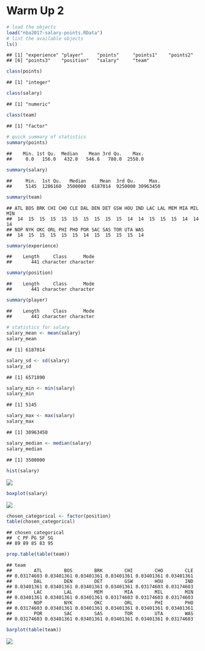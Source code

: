 Warm Up 2
================

``` r
# load the objects
load("nba2017-salary-points.RData")
# list the available objects
ls()
```

    ## [1] "experience" "player"     "points"     "points1"    "points2"   
    ## [6] "points3"    "position"   "salary"     "team"

``` r
class(points)
```

    ## [1] "integer"

``` r
class(salary)
```

    ## [1] "numeric"

``` r
class(team)
```

    ## [1] "factor"

``` r
# quick summary of statistics
summary(points)
```

    ##    Min. 1st Qu.  Median    Mean 3rd Qu.    Max. 
    ##     0.0   156.0   432.0   546.6   780.0  2558.0

``` r
summary(salary)
```

    ##     Min.  1st Qu.   Median     Mean  3rd Qu.     Max. 
    ##     5145  1286160  3500000  6187014  9250000 30963450

``` r
summary(team)
```

    ## ATL BOS BRK CHI CHO CLE DAL DEN DET GSW HOU IND LAC LAL MEM MIA MIL MIN 
    ##  14  15  15  15  15  15  15  15  15  15  14  14  15  15  15  14  14  14 
    ## NOP NYK OKC ORL PHI PHO POR SAC SAS TOR UTA WAS 
    ##  14  15  15  15  15  15  14  15  15  15  15  14

``` r
summary(experience)
```

    ##    Length     Class      Mode 
    ##       441 character character

``` r
summary(position)
```

    ##    Length     Class      Mode 
    ##       441 character character

``` r
summary(player)
```

    ##    Length     Class      Mode 
    ##       441 character character

``` r
# statistics for salary
salary_mean <- mean(salary)
salary_mean
```

    ## [1] 6187014

``` r
salary_sd <- sd(salary)
salary_sd
```

    ## [1] 6571890

``` r
salary_min <- min(salary)
salary_min
```

    ## [1] 5145

``` r
salary_max <- max(salary)
salary_max
```

    ## [1] 30963450

``` r
salary_median <- median(salary)
salary_median
```

    ## [1] 3500000

``` r
hist(salary)
```

![](up02-hannah-kim_files/figure-markdown_github-ascii_identifiers/unnamed-chunk-5-1.png)

``` r
boxplot(salary)
```

![](up02-hannah-kim_files/figure-markdown_github-ascii_identifiers/unnamed-chunk-5-2.png)

``` r
chosen_categorical <- factor(position)
table(chosen_categorical)
```

    ## chosen_categorical
    ##  C PF PG SF SG 
    ## 89 89 85 83 95

``` r
prop.table(table(team))
```

    ## team
    ##        ATL        BOS        BRK        CHI        CHO        CLE 
    ## 0.03174603 0.03401361 0.03401361 0.03401361 0.03401361 0.03401361 
    ##        DAL        DEN        DET        GSW        HOU        IND 
    ## 0.03401361 0.03401361 0.03401361 0.03401361 0.03174603 0.03174603 
    ##        LAC        LAL        MEM        MIA        MIL        MIN 
    ## 0.03401361 0.03401361 0.03401361 0.03174603 0.03174603 0.03174603 
    ##        NOP        NYK        OKC        ORL        PHI        PHO 
    ## 0.03174603 0.03401361 0.03401361 0.03401361 0.03401361 0.03401361 
    ##        POR        SAC        SAS        TOR        UTA        WAS 
    ## 0.03174603 0.03401361 0.03401361 0.03401361 0.03401361 0.03174603

``` r
barplot(table(team))
```

![](up02-hannah-kim_files/figure-markdown_github-ascii_identifiers/unnamed-chunk-6-1.png)
